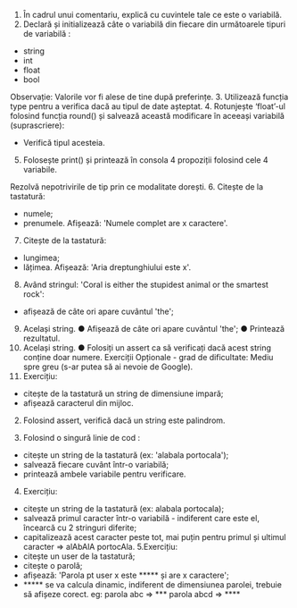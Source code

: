 1. În cadrul unui comentariu, explică cu cuvintele tale ce este o variabilă.
2. Declară și initializează câte o variabilă din fiecare din următoarele tipuri de
variabilă :

- string
- int
- float
- bool

Observație: Valorile vor fi alese de tine după preferințe.
3. Utilizează funcția type pentru a verifica dacă au tipul de date așteptat.
4. Rotunjește ‘float’-ul folosind funcția round() și salvează această modificare în
aceeași variabilă (suprascriere):
- Verifică tipul acesteia.

5. Folosește print() și printează în consola 4 propoziții folosind cele 4 variabile.

Rezolvă nepotrivirile de tip prin ce modalitate dorești.
6. Citește de la tastatură:
- numele;
- prenumele.
Afișează: 'Numele complet are x caractere'.

7. Citește de la tastatură:
- lungimea;
- lățimea.
Afișează: 'Aria dreptunghiului este x'.

8. Având stringul: 'Coral is either the stupidest animal or the smartest rock':

- afișează de câte ori apare cuvântul 'the';

9. Același string.
● Afișează de câte ori apare cuvântul 'the';
● Printează rezultatul.
10. Același string.
● Folosiți un assert ca să verificați dacă acest string conține doar numere.
Exerciții Opționale - grad de dificultate: Mediu spre greu (s-ar putea să ai
nevoie de Google).
1. Exercițiu:
- citește de la tastatură un string de dimensiune impară;
- afișează caracterul din mijloc.
2. Folosind assert, verifică dacă un string este palindrom.

3. Folosind o singură linie de cod :
- citește un string de la tastatură (ex: 'alabala portocala');
- salvează fiecare cuvânt într-o variabilă;
- printează ambele variabile pentru verificare.
4. Exercițiu:
- citește un string de la tastatură (ex: alabala portocala);
- salvează primul caracter într-o variabilă - indiferent care este el, încearcă
cu 2 stringuri diferite;
- capitalizează acest caracter peste tot, mai puțin pentru primul și ultimul
caracter => alAbAlA portocAla.
5.Exercițiu:
- citește un user de la tastatură;
- citește o parolă;
- afișează: 'Parola pt user x este ***** și are x caractere';
- ***** se va calcula dinamic, indiferent de dimensiunea parolei, trebuie să
afișeze corect.
eg: parola abc => ***
parola abcd => ****
